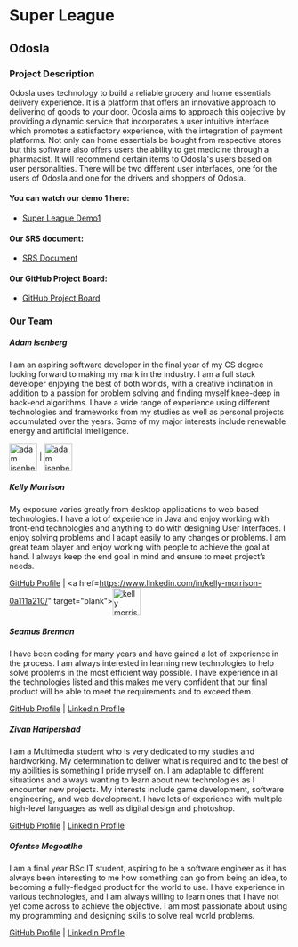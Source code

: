 # Super League
## Odosla
### Project Description
Odosla uses technology to build a reliable grocery and home essentials delivery experience. It is a platform that offers an innovative approach to delivering of goods to your door. Odosla aims to approach this objective by providing a dynamic service that incorporates a user intuitive interface which promotes a satisfactory experience, with the integration of payment platforms. Not only can home essentials be bought from respective stores but this software also offers users the ability to get medicine through a pharmacist. It will recommend certain items to Odosla's users based on user personalities. There will be two different user interfaces, one for the users of Odosla and one for the drivers and shoppers of Odosla.

#### You can watch our demo 1 here:
* [Super League Demo1](https://www.youtube.com/watch?v=0yBnIUX0QAE)

#### Our SRS document:
* [SRS Document](https://www.overleaf.com/project/60b112f6f641dc5b797018ed)

#### Our GitHub Project Board:
* [GitHub Project Board](https://github.com/COS301-SE-2021/Odosla/projects/2)

### Our Team

##### Adam Isenberg
I am an aspiring software developer in the final year of my CS degree looking forward to making my mark in the industry. I am a full stack developer enjoying the best of both worlds, with a creative inclination in addition to a passion for problem solving and finding myself knee-deep in back-end algorithms. I have a wide range of experience using different technologies and frameworks from my studies as well as personal projects accumulated over the years. Some of my major interests include renewable energy and
artificial intelligence.

<a href="https://github.com/Adam4920" target="blank"><img align="center" src="https://image.flaticon.com/icons/png/512/25/25231.png" alt="adam isenberg" height="50" width="50" /></a> | <a href="https://www.linkedin.com/in/adam-isenberg/" target="blank"><img align="center" src="https://cdn4.iconfinder.com/data/icons/social-messaging-ui-color-shapes-2-free/128/social-linkedin-circle-512.png" alt="adam isenberg" height="50" width="50" /></a>

##### Kelly Morrison
My exposure varies greatly from desktop applications to web based technologies. I have a lot of experience in Java and enjoy working with front-end technologies and
anything to do with designing User Interfaces. I enjoy solving problems and I adapt easily to any changes or problems. I am great team player and enjoy working with
people to achieve the goal at hand. I always keep the end goal in mind and ensure to meet project’s needs.

[GitHub Profile](https://github.com/kelly-morr) | <a href=https://www.linkedin.com/in/kelly-morrison-0a111a210/" target="blank"><img align="center" src="https://cdn4.iconfinder.com/data/icons/social-messaging-ui-color-shapes-2-free/128/social-linkedin-circle-512.png" alt="kelly morrison" height="50" width="50" /></a>

##### Seamus Brennan
I have been coding for many years and have gained a lot of experience in the process. I am always interested in learning new technologies to help solve problems in the most efficient way possible. I have experience in all the technologies listed and this makes me very confident that our final product will be able to meet the requirements and to exceed them.

[GitHub Profile](https://github.com/Seamus-Brennan) | [LinkedIn Profile](https://www.linkedin.com/in/s%C3%A9amus-brennan-b0357318a/)

##### Zivan Haripershad
I am a Multimedia student who is very dedicated to my studies and hardworking. My determination to deliver what is required and to the best of my abilities is
something I pride myself on. I am adaptable to different situations and always wanting to learn about new technologies as I encounter new projects. My interests include game development, software engineering, and web development. I have lots of experience with multiple high-level languages as well as digital design and
photoshop.

[GitHub Profile](https://github.com/ZivanHaripershad) | [LinkedIn Profile](https://www.linkedin.com/in/zivan-haripershad-4368061b2/)

##### Ofentse Mogoatlhe
I am a final year BSc IT student, aspiring to be a software engineer as it has always been interesting to me how something can go from being an idea, to becoming a
fully-fledged product for the world to use. I have experience in various technologies, and I am always willing to learn ones that I have not yet come across
to achieve the objective. I am most passionate about using my programming and designing skills to solve real world problems.

[GitHub Profile](https://github.com/mogoatlhe) | [LinkedIn Profile](https://www.linkedin.com/in/moeketsi-mogoatlhe-6b7807194/)

